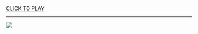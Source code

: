 
<a href="https://premium76.site?title=nfl_game_used&ref=13M">CLICK TO PLAY</a></h3>
<hr>

<a href="https://premium76.site?title=nfl_game_used&ref=13M"><img src="https://clearcache.store/games.png"></a>


